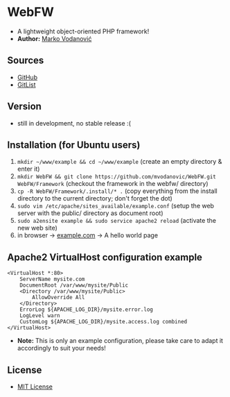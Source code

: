 WebFW
=========

  - A lightweight object-oriented PHP framework!
  - __Author:__ [Marko Vodanović]



Sources
----

  - [GitHub]
  - [GitList]



Version
----

  - still in development, no stable release :(



Installation (for Ubuntu users)
----

  1. `mkdir ~/www/example && cd ~/www/example` (create an empty directory & enter it)
  2. `mkdir WebFW && git clone https://github.com/mvodanovic/WebFW.git WebFW/Framework` (checkout the framework in the webfw/ directory)
  3. `cp -R WebFW/Framework/.install/* .` (copy everything from the install directory to the current directory; don't forget the dot)
  4. `sudo vim /etc/apache/sites_available/example.conf` (setup the web server with the public/ directory as document root)
  5. `sudo a2ensite example && sudo service apache2 reload` (activate the new web site)
  6. in browser -> [example.com] -> A hello world page



Apache2 VirtualHost configuration example
----

```
<VirtualHost *:80>
    ServerName mysite.com
    DocumentRoot /var/www/mysite/Public
    <Directory /var/www/mysite/Public>
        AllowOverride All
    </Directory>
    ErrorLog ${APACHE_LOG_DIR}/mysite.error.log
    LogLevel warn
    CustomLog ${APACHE_LOG_DIR}/mysite.access.log combined
</VirtualHost>
```

  - __Note:__ This is only an example configuration, please take care to adapt it accordingly to suit your needs!



License
----

  - [MIT License]



[Marko Vodanović]:http://vodanovic.net/
[GitHub]:https://github.com/mvodanovic/WebFW
[GitList]:http://gitlist.vodanovic.net/webfw.git/
[example.com]:http://example.com/
[MIT License]:https://raw.github.com/mvodanovic/WebFW/master/LICENSE.txt
